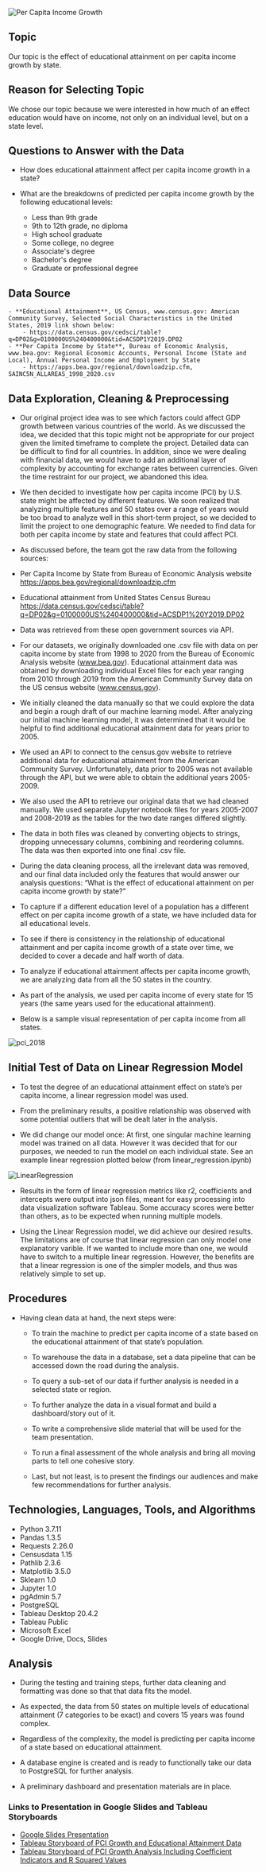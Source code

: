 
![Per Capita Income Growth](Resources/Educ_Attnmt.jpg)

## Topic
Our topic is the effect of educational attainment on per capita income growth by state.

## Reason for Selecting Topic
We chose our topic because we were interested in how much of an effect education would have on income, not only on an individual level, but on a state level.

## Questions to Answer with the Data

- How does educational attainment affect per capita income growth in a state?
- What are the breakdowns of predicted per capita income growth by the following educational levels:

	- Less than 9th grade
	- 9th to 12th grade, no diploma
	- High school graduate
	- Some college, no degree
	- Associate's degree
	- Bachelor's degree
	- Graduate or professional degree

## Data Source

	- **Educational Attainment**, US Census, www.census.gov: American Community Survey, Selected Social Characteristics in the United States, 2019 link shown below: 
		- https://data.census.gov/cedsci/table?q=DP02&g=0100000US%240400000&tid=ACSDP1Y2019.DP02
	- **Per Capita Income by State**, Bureau of Economic Analysis, www.bea.gov: Regional Economic Accounts, Personal Income (State and Local), Annual Personal Income and Employment by State
		- https://apps.bea.gov/regional/downloadzip.cfm, SAINC5N_ALLAREAS_1998_2020.csv

## Data Exploration, Cleaning & Preprocessing

- Our original project idea was to see which factors could affect GDP growth between various countries of the world. As we discussed the idea, we decided that this topic might not be appropriate for our project given the limited timeframe to complete the project. Detailed data can be difficult to find for all countries. In addition, since we were dealing with financial data, we would have to add an additional layer of complexity by accounting for exchange rates between currencies. Given the time restraint for our project, we abandoned this idea.

- We then decided to investigate how per capita income (PCI) by U.S. state might be affected by different features. We soon realized that analyzing multiple features and 50 states over a range of years would be too broad to analyze well in this short-term project, so we decided to limit the project to one demographic feature. We needed to find data for both per capita income by state and features that could affect PCI.

- As discussed before, the team got the raw data from the following sources:

-	Per Capita Income by State from Bureau of Economic Analysis website https://apps.bea.gov/regional/downloadzip.cfm 
-	Educational attainment from United States Census Bureau
https://data.census.gov/cedsci/table?q=DP02&g=0100000US%240400000&tid=ACSDP1%20Y2019.DP02 

- Data was retrieved from these open government sources via API.

- For our datasets, we originally downloaded one .csv file with data on per capita income by state from 1998 to 2020 from the Bureau of Economic Analysis website (www.bea.gov). Educational attainment data was obtained by downloading individual Excel files for each year ranging from 2010 through 2019 from the American Community Survey data on the US census website (www.census.gov). 

- We initially cleaned the data manually so that we could explore the data and begin a rough draft of our machine learning model. After analyzing our initial machine learning model, it was determined that it would be helpful to find additional educational attainment data for years prior to 2005.

- We used an API to connect to the census.gov website to retrieve additional data for educational attainment from the American Community Survey. Unfortunately, data prior to 2005 was not available through the API, but we were able to obtain the additional years 2005-2009. 

- We also used the API to retrieve our original data that we had cleaned manually.
We used separate Jupyter notebook files for years 2005-2007 and 2008-2019 as the tables for the two date ranges differed slightly. 

- The data in both files was cleaned by converting objects to strings, dropping unnecessary columns, combining and reordering columns. The data was then exported into one final .csv file.

- During the data cleaning process, all the irrelevant data was removed, and our final data included only the features that would answer our analysis questions: “What is the effect of educational attainment on per capita income growth by state?” 

- To capture if a different education level of a population has a different effect on per capita income growth of a state, we have included data for all educational levels. 

- To see if there is consistency in the relationship of educational attainment and per capita income growth of a state over time, we decided to cover a decade and half worth of data.

- To analyze if educational attainment affects per capita income growth, we are analyzing data from all the 50 states in the country. 

- As part of the analysis, we used per capita income of every state for 15 years (the same years used for the educational attainment).

- Below is a sample visual representation of per capita income from all states.


![pci_2018](Resources/pci_2018.png)


## Initial Test of Data on Linear Regression Model

- To test the degree of an educational attainment effect on state’s per capita income, a linear regression model was used.

- From the preliminary results, a positive relationship was observed with some potential outliers that will be dealt later in the analysis.

- We did change our model once: At first, one singular machine learning model was trained on all data. However it was decided that for our purposes, we needed to run the model on each individual state. See an example linear regression plotted below (from linear_regression.ipynb)

![LinearRegression](Resources/LinearRegression.png)

- Results in the form of linear regression metrics like r2, coefficients and intercepts were output into json files, meant for easy processing into data visualization software Tableau. Some accuracy scores were better than others, as to be expected when running multiple models.

- Using the Linear Regression model, we did achieve our desired results. The limitations are of course that linear regression can only model one explanatory varible. If we wanted to include more than one, we would have to switch to a multiple linear regression. However, the benefits are that a linear regression is one of the simpler models, and thus was relatively simple to set up.


## Procedures

- Having clean data at hand, the next steps were:

	- To train the machine to predict per capita income of a state based on the educational attainment of that state’s population.

	- To warehouse the data in a database, set a data pipeline that can be accessed down the road during the analysis.

	- To query a sub-set of our data if further analysis is needed in a selected state or region.

	- To further analyze the data in a visual format and build a dashboard/story out of it.

	- To write a comprehensive slide material that will be used for the team presentation.

	- To run a final assessment of the whole analysis and bring all moving parts to tell one cohesive story.

	- Last, but not least, is to present the findings our audiences and make few recommendations for further analysis.

## Technologies, Languages, Tools, and Algorithms
- Python 3.7.11
- Pandas 1.3.5
- Requests 2.26.0
- Censusdata 1.15
- Pathlib 2.3.6
- Matplotlib 3.5.0
- Sklearn 1.0
- Jupyter 1.0
- pgAdmin 5.7
- PostgreSQL
- Tableau Desktop 20.4.2
- Tableau Public
- Microsoft Excel 
- Google Drive, Docs, Slides

## Analysis

- During the testing and training steps, further data cleaning and formatting was done so that that data fits the model.

- As expected, the data from 50 states on multiple levels of educational attainment (7 categories to be exact) and covers 15 years was found complex.

- Regardless of the complexity, the model is predicting per capita income of a state based on educational attainment.

- A database engine is created and is ready to functionally take our data to PostgreSQL for further analysis.

- A preliminary dashboard and presentation materials are in place. 

### Links to Presentation in Google Slides and Tableau Storyboards

- <a href="https://docs.google.com/presentation/d/1XPAN1EF5-9N-P1rKqkQP-pZIE7t4LfmM8g94Y2baC9A/edit?usp=sharing">Google Slides Presentation<a>
- <a href="https://public.tableau.com/app/profile/vicky.carlson/viz/EffectofEducationalAttainmentonPerCapitaIncomeGrowth/Story1">Tableau Storyboard of PCI Growth and Educational Attainment Data<a>
- <a href="https://public.tableau.com/app/profile/yousief.beyene/viz/pci_growth/CoefsandRSQDashboard">Tableau Storyboard of PCI Growth Analysis Including Coefficient Indicators and R Squared Values<a>







